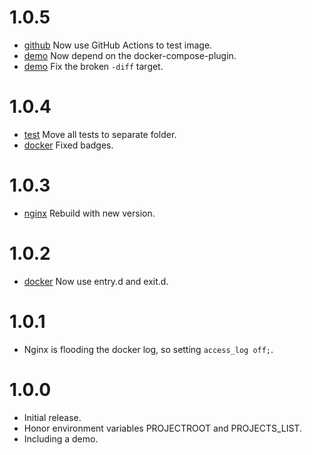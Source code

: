 # 1.0.5

- [github](.github/workflows/testimage.yml) Now use GitHub Actions to test image.
- [demo](demo/Makefile) Now depend on the docker-compose-plugin.
- [demo](demo/Makefile) Fix the broken `-diff` target.

# 1.0.4

- [test](test) Move all tests to separate folder.
- [docker](README.md) Fixed badges.

# 1.0.3

- [nginx](Dockerfile) Rebuild with new version.

# 1.0.2

- [docker](src/docker/bin/docker-entrypoint.sh) Now use entry.d and exit.d.

# 1.0.1

- Nginx is flooding the docker log, so setting `access_log off;`.

# 1.0.0

- Initial release.
- Honor environment variables PROJECTROOT and PROJECTS_LIST.
- Including a demo.
